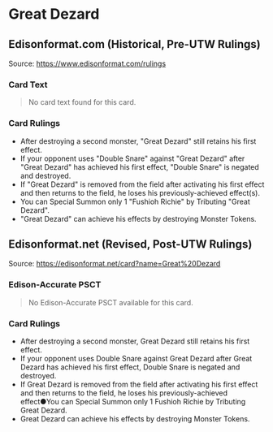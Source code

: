 # Great Dezard

## Edisonformat.com (Historical, Pre-UTW Rulings)

Source: https://www.edisonformat.com/rulings

### Card Text

> No card text found for this card.

### Card Rulings

*   After destroying a second monster, "Great Dezard" still retains his first effect.
*   If your opponent uses "Double Snare" against "Great Dezard" after "Great Dezard" has achieved his first effect, "Double Snare" is negated and destroyed.
*   If "Great Dezard" is removed from the field after activating his first effect and then returns to the field, he loses his previously-achieved effect(s).
*   You can Special Summon only 1 "Fushioh Richie" by Tributing "Great Dezard".
*   "Great Dezard" can achieve his effects by destroying Monster Tokens.

## Edisonformat.net (Revised, Post-UTW Rulings)

Source: https://edisonformat.net/card?name=Great%20Dezard

### Edison-Accurate PSCT

> No Edison-Accurate PSCT available for this card.

### Card Rulings

*   After destroying a second monster, Great Dezard still retains his first effect.
*   If your opponent uses Double Snare against Great Dezard after Great Dezard has achieved his first effect, Double Snare is negated and destroyed.
*   If Great Dezard is removed from the field after activating his first effect and then returns to the field, he loses his previously-achieved effect●You can Special Summon only 1 Fushioh Richie by Tributing Great Dezard.
*   Great Dezard can achieve his effects by destroying Monster Tokens.
            